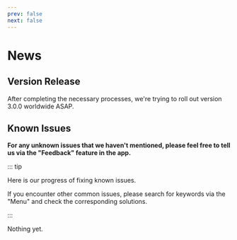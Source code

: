 ```yaml
---
prev: false
next: false
---
```


# News

## Version Release

After completing the necessary processes, we're trying to roll out version 3.0.0 worldwide ASAP.

## Known Issues

**For any unknown issues that we haven't mentioned, please feel free to tell us via the "Feedback" feature in the app.**

::: tip

Here is our progress of fixing known issues.

If you encounter other common issues, please search for keywords via the "Menu" and check the corresponding solutions.

:::

Nothing yet.
